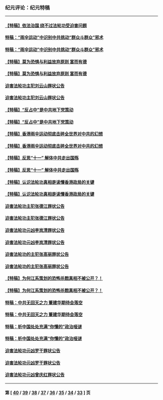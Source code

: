 ### 纪元评论：纪元特稿
---
#### [【特稿】依法治国 绕不过法轮功受迫害问题](../../pages/nsc424/n4277908.md) 
#### [特稿：“雨伞运动”中识别中共挑动“群众斗群众”邪术](../../pages/nsc424/n4277636.md) 
#### [特稿：“雨伞运动”中识别中共挑动“群众斗群众”邪术](../../pages/nsc424/n4277636.md) 
#### [【特稿】莫为恐惧与利益放弃原则 富而有德](../../pages/nsc424/n4272121.md) 
#### [【特稿】莫为恐惧与利益放弃原则 富而有德](../../pages/nsc424/n4272121.md) 
#### [迫害法轮功主犯刘云山罪状公告](../../pages/nsc424/n4265122.md) 
#### [迫害法轮功主犯刘云山罪状公告](../../pages/nsc424/n4265122.md) 
#### [【特稿】“反占中”是中共地下党策动](../../pages/nsc424/n4264803.md) 
#### [【特稿】“反占中”是中共地下党策动](../../pages/nsc424/n4264803.md) 
#### [【特稿】香港雨伞运动彻底击碎全世界对中共的幻想](../../pages/nsc424/n4263224.md) 
#### [【特稿】香港雨伞运动彻底击碎全世界对中共的幻想](../../pages/nsc424/n4263224.md) 
#### [【特稿】反思“十一” 解体中共走出国殇](../../pages/nsc424/n4261880.md) 
#### [【特稿】反思“十一” 解体中共走出国殇](../../pages/nsc424/n4261880.md) 
#### [【特稿】认识法轮功真相是读懂香港政局的关键](../../pages/nsc424/n4259622.md) 
#### [【特稿】认识法轮功真相是读懂香港政局的关键](../../pages/nsc424/n4259622.md) 
#### [迫害法轮功主犯张德江罪状公告](../../pages/nsc424/n4259645.md) 
#### [迫害法轮功主犯张德江罪状公告](../../pages/nsc424/n4259645.md) 
#### [迫害法轮功元凶李岚清罪状公告](../../pages/nsc424/n4255598.md) 
#### [迫害法轮功元凶李岚清罪状公告](../../pages/nsc424/n4255598.md) 
#### [迫害法轮功的主犯张高丽罪状公告](../../pages/nsc424/n4254213.md) 
#### [迫害法轮功的主犯张高丽罪状公告](../../pages/nsc424/n4254213.md) 
#### [【特稿】为何江系策划的恐怖杀戮真相不被公开？！](../../pages/nsc424/n4245210.md) 
#### [【特稿】为何江系策划的恐怖杀戮真相不被公开？！](../../pages/nsc424/n4245210.md) 
#### [特稿：中共无回天之力  董建华期待会落空](../../pages/nsc424/n4241573.md) 
#### [特稿：中共无回天之力  董建华期待会落空](../../pages/nsc424/n4241573.md) 
#### [特稿：析中国处处充满“你懂的”政治哑谜](../../pages/nsc424/n4238804.md) 
#### [特稿：析中国处处充满“你懂的”政治哑谜](../../pages/nsc424/n4238804.md) 
#### [迫害法轮功元凶罗干罪状公告](../../pages/nsc424/n4225452.md) 
#### [迫害法轮功元凶罗干罪状公告](../../pages/nsc424/n4225452.md) 
#### [迫害法轮功元凶曾庆红罪状公告](../../pages/nsc424/n4217032.md) 

---
#### 第 [ [40](./40.md) / [39](./39.md) / [38](./38.md) / [37](./37.md) / [36](./36.md) / [35](./35.md) / [34](./34.md) / [33](./33.md) ] 页
